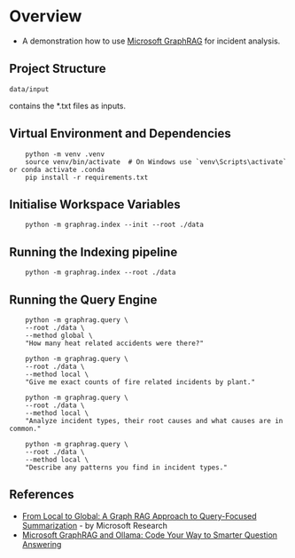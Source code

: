 # Overview

- A demonstration how to use [Microsoft GraphRAG](https://github.com/microsoft/graphrag) for incident analysis.

## Project Structure

```
data/input
```
contains the *.txt files as inputs.

## Virtual Environment and Dependencies

```
    python -m venv .venv
    source venv/bin/activate  # On Windows use `venv\Scripts\activate` or conda activate .conda
    pip install -r requirements.txt
```

## Initialise Workspace Variables

```
    python -m graphrag.index --init --root ./data
```

## Running the Indexing pipeline

```
    python -m graphrag.index --root ./data
```

## Running the Query Engine

```
    python -m graphrag.query \
    --root ./data \
    --method global \
    "How many heat related accidents were there?"
```

```
    python -m graphrag.query \
    --root ./data \
    --method local \
    "Give me exact counts of fire related incidents by plant."
```

```
    python -m graphrag.query \
    --root ./data \
    --method local \
    "Analyze incident types, their root causes and what causes are in common."
```
```
    python -m graphrag.query \
    --root ./data \
    --method local \
    "Describe any patterns you find in incident types."
```

## References
- [From Local to Global: A Graph RAG Approach to Query-Focused Summarization](https://arxiv.org/pdf/2404.16130) - by Microsoft Research
- [Microsoft GraphRAG and Ollama: Code Your Way to Smarter Question Answering](https://blog.gopenai.com/microsoft-graphrag-and-ollama-code-your-way-to-smarter-question-answering-45a57cc5c38b)
